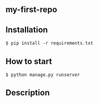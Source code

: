 ## my-first-repo

## Installation

```shell
$ pip install -r requirements.txt
```

## How to start

```shell
$ python manage.py runserver
```

## Description
